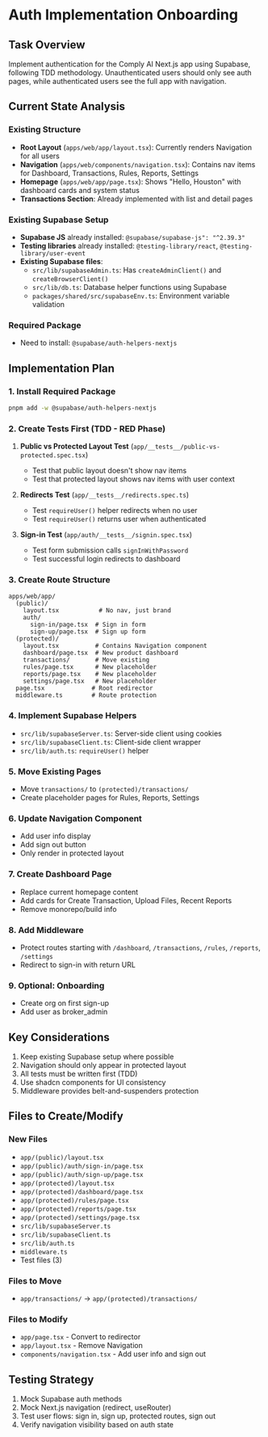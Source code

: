 # Auth Implementation Onboarding

## Task Overview
Implement authentication for the Comply AI Next.js app using Supabase, following TDD methodology. Unauthenticated users should only see auth pages, while authenticated users see the full app with navigation.

## Current State Analysis

### Existing Structure
- **Root Layout** (`apps/web/app/layout.tsx`): Currently renders Navigation for all users
- **Navigation** (`apps/web/components/navigation.tsx`): Contains nav items for Dashboard, Transactions, Rules, Reports, Settings
- **Homepage** (`apps/web/app/page.tsx`): Shows "Hello, Houston" with dashboard cards and system status
- **Transactions Section**: Already implemented with list and detail pages

### Existing Supabase Setup
- **Supabase JS** already installed: `@supabase/supabase-js": "^2.39.3"`
- **Testing libraries** already installed: `@testing-library/react`, `@testing-library/user-event`
- **Existing Supabase files**:
  - `src/lib/supabaseAdmin.ts`: Has `createAdminClient()` and `createBrowserClient()`
  - `src/lib/db.ts`: Database helper functions using Supabase
  - `packages/shared/src/supabaseEnv.ts`: Environment variable validation

### Required Package
- Need to install: `@supabase/auth-helpers-nextjs`

## Implementation Plan

### 1. Install Required Package
```bash
pnpm add -w @supabase/auth-helpers-nextjs
```

### 2. Create Tests First (TDD - RED Phase)
1. **Public vs Protected Layout Test** (`app/__tests__/public-vs-protected.spec.tsx`)
   - Test that public layout doesn't show nav items
   - Test that protected layout shows nav items with user context

2. **Redirects Test** (`app/__tests__/redirects.spec.ts`)  
   - Test `requireUser()` helper redirects when no user
   - Test `requireUser()` returns user when authenticated

3. **Sign-in Test** (`app/auth/__tests__/signin.spec.tsx`)
   - Test form submission calls `signInWithPassword`
   - Test successful login redirects to dashboard

### 3. Create Route Structure
```
apps/web/app/
  (public)/
    layout.tsx           # No nav, just brand
    auth/
      sign-in/page.tsx  # Sign in form
      sign-up/page.tsx  # Sign up form
  (protected)/
    layout.tsx          # Contains Navigation component
    dashboard/page.tsx  # New product dashboard
    transactions/       # Move existing
    rules/page.tsx      # New placeholder
    reports/page.tsx    # New placeholder  
    settings/page.tsx   # New placeholder
  page.tsx             # Root redirector
  middleware.ts        # Route protection
```

### 4. Implement Supabase Helpers
- `src/lib/supabaseServer.ts`: Server-side client using cookies
- `src/lib/supabaseClient.ts`: Client-side client wrapper
- `src/lib/auth.ts`: `requireUser()` helper

### 5. Move Existing Pages
- Move `transactions/` to `(protected)/transactions/`
- Create placeholder pages for Rules, Reports, Settings

### 6. Update Navigation Component
- Add user info display
- Add sign out button
- Only render in protected layout

### 7. Create Dashboard Page
- Replace current homepage content
- Add cards for Create Transaction, Upload Files, Recent Reports
- Remove monorepo/build info

### 8. Add Middleware
- Protect routes starting with `/dashboard`, `/transactions`, `/rules`, `/reports`, `/settings`
- Redirect to sign-in with return URL

### 9. Optional: Onboarding
- Create org on first sign-up
- Add user as broker_admin

## Key Considerations
1. Keep existing Supabase setup where possible
2. Navigation should only appear in protected layout
3. All tests must be written first (TDD)
4. Use shadcn components for UI consistency
5. Middleware provides belt-and-suspenders protection

## Files to Create/Modify

### New Files
- `app/(public)/layout.tsx`
- `app/(public)/auth/sign-in/page.tsx`
- `app/(public)/auth/sign-up/page.tsx`
- `app/(protected)/layout.tsx`
- `app/(protected)/dashboard/page.tsx`
- `app/(protected)/rules/page.tsx`
- `app/(protected)/reports/page.tsx`
- `app/(protected)/settings/page.tsx`
- `src/lib/supabaseServer.ts`
- `src/lib/supabaseClient.ts`
- `src/lib/auth.ts`
- `middleware.ts`
- Test files (3)

### Files to Move
- `app/transactions/` → `app/(protected)/transactions/`

### Files to Modify
- `app/page.tsx` - Convert to redirector
- `app/layout.tsx` - Remove Navigation
- `components/navigation.tsx` - Add user info and sign out

## Testing Strategy
1. Mock Supabase auth methods
2. Mock Next.js navigation (redirect, useRouter)
3. Test user flows: sign in, sign up, protected routes, sign out
4. Verify navigation visibility based on auth state